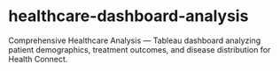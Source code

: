 # healthcare-dashboard-analysis
Comprehensive Healthcare Analysis — Tableau dashboard analyzing patient demographics, treatment outcomes, and disease distribution for Health Connect.
